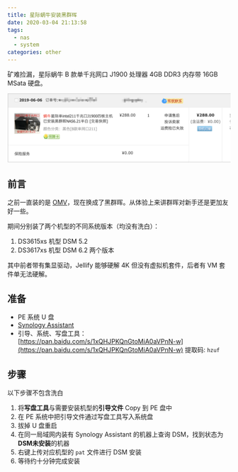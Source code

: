 ```yaml
---
title: 星际蜗牛安装黑群晖
date: 2020-03-04 21:13:58
tags:
  - nas
  - system
categories: other
---
```


矿难捡漏，星际蜗牛 B 款单千兆网口 J1900 处理器 4GB DDR3 内存带 16GB MSata 硬盘。

![order](./星际蜗牛安装黑群晖/order.png)


## 前言

之前一直装的是 [OMV](https://www.openmediavault.org/)，现在换成了黑群晖。从体验上来讲群晖对新手还是更加友好一些。

期间分别装了两个机型的不同系统版本（均没有洗白）：
1. DS3615xs 机型 DSM 5.2
2. DS3617xs 机型 DSM 6.2 两个版本

其中前者带有集显驱动，Jellify 能够硬解 4K 但没有虚拟机套件，后者有 VM 套件单无法硬解。


## 准备

- PE 系统 U 盘
- [Synology Assistant](https://www.synology.cn/zh-cn/support/download/DS3617xs#utilities)
- 引导、系统、写盘工具：[https://pan.baidu.com/s/1xQHJPKQnGtoMiA0aVPnN-w](https://pan.baidu.com/s/1xQHJPKQnGtoMiA0aVPnN-w) 提取码: `hzuf`


## 步骤

以下步骤不包含洗白

1. 将**写盘工具**与需要安装机型的**引导文件** Copy 到 PE 盘中
2. 在 PE 系统中把引导文件通过写盘工具写入系统盘
3. 拔掉 U 盘重启
4. 在同一局域网内装有 Synology Assistant 的机器上查询 DSM，找到状态为**DSM未安装**的机器
5. 右键上传对应机型的 `pat` 文件进行 DSM 安装
6. 等待约十分钟完成安装